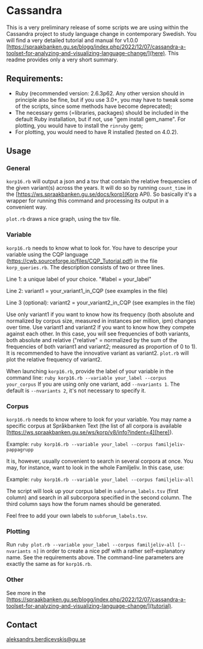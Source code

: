 # Cassandra
This is a very preliminary release of some scripts we are using within the Cassandra project to study language change in contemporary Swedish. You will find a very detailed tutorial and manual for v1.0.0 [https://spraakbanken.gu.se/blogg/index.php/2022/12/07/cassandra-a-toolset-for-analyzing-and-visualizing-language-change/](here). This readme provides only a very short summary.

## Requirements: 
- Ruby (recommended version:  2.6.3p62. Any other version should in principle also be fine, but if you use 3.0+, you may have to tweak some of the scripts, since some methods have become deprecated);
- The necessary gems (=libraries, packages) should be included in the default Ruby installation, but if not, use "gem install gem_name". For plotting, you would have to install the `rinruby` gem;
- For plotting, you would need to have R installed (tested on 4.0.2).

## Usage

### General
`korp16.rb` will output a json and a tsv that contain the relative frequencies of the given variant(s) across the years. It will do so by running `count_time` in the [https://ws.spraakbanken.gu.se/docs/korp](Korp API). So basically it's a wrapper for running this command and processing its output in a convenient way.

`plot.rb` draws a nice graph, using the tsv file.

### Variable
`korp16.rb` needs to know what to look for. You have to descripe your variable using the CQP language (https://cwb.sourceforge.io/files/CQP_Tutorial.pdf) in the file `korp_queries.rb`. The description consists of two or three lines.

Line 1: a unique label of your choice. "#label = your_label"

Line 2: variant1 = your_variant1_in_CQP (see examples in the file)

Line 3 (optional): variant2 = your_variant2_in_CQP (see examples in the file)

Use only variant1 if you want to know how its frequency (both absolute and normalized by corpus size, measured in instances per million, ipm) changes over time. Use variant1 and variant2 if you want to know how they compete against each other. In this case, you will see frequencies of both variants, both absolute and relative ("relative" = normalized by the sum of the frequencies of both variant1 and variant2; measured as proportion of 0 to 1). It is recommended to have the innovative variant as variant2. `plot.rb` will plot the relative frequency of variant2. 

When launching `korp16.rb`, provide the label of your variable in the command line: `ruby korp16.rb --variable your_label --corpus your_corpus`
If you are using only one variant, add `--nvariants 1`. The default is `--nvariants 2`, it's not necessary to specify it.

### Corpus
`korp16.rb` needs to know where to look for your variable. You may name a specific corpus at Språkbanken Text (the list of all corpora is available [https://ws.spraakbanken.gu.se/ws/korp/v8/info?indent=4](here)).

Example: `ruby korp16.rb --variable your_label --corpus familjeliv-pappagrupp`

It is, however, usually convenient to search in several corpora at once. You may, for instance, want to look in the whole Familjeliv. In this case, use:

Example: `ruby korp16.rb --variable your_label --corpus familjeliv-all`

The script will look up your corpus label in `subforum_labels.tsv` (first column) and search in all subcorpora specified in the second column. The third column says how the forum names should be generated. 

Feel free to add your own labels to `subforum_labels.tsv`. 

### Plotting

Run `ruby plot.rb --variable your_label --corpus familjeliv-all [--nvariants n]` in order to create a nice pdf with a rather self-explanatory name. See the requirements above. The command-line parameters are exactly the same as for `korp16.rb`.



### Other

See more in the [https://spraakbanken.gu.se/blogg/index.php/2022/12/07/cassandra-a-toolset-for-analyzing-and-visualizing-language-change/](tutorial).

## Contact
aleksandrs.berdicevskis@gu.se


